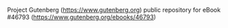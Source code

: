 Project Gutenberg (https://www.gutenberg.org) public repository for eBook #46793 (https://www.gutenberg.org/ebooks/46793)
